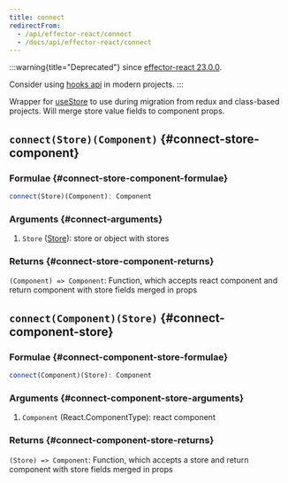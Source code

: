 ```yaml
---
title: connect
redirectFrom:
  - /api/effector-react/connect
  - /docs/api/effector-react/connect
---
```


:::warning{title="Deprecated"}
since [effector-react 23.0.0](https://changelog.effector.dev/#effector-react-23-0-0).

Consider using [hooks api](/en/api/effector-react/index#hooks) in modern projects.
:::

Wrapper for [useStore](/en/api/effector-react/useStore) to use during migration from redux and class-based projects. Will merge store value fields to component props.

## `connect(Store)(Component)` {#connect-store-component}

### Formulae {#connect-store-component-formulae}

```ts
connect(Store)(Component): Component
```

### Arguments {#connect-arguments}

1. `Store` ([Store](/en/api/effector/Store)): store or object with stores

### Returns {#connect-store-component-returns}

`(Component) => Component`: Function, which accepts react component and return component with store fields merged in props

## `connect(Component)(Store)` {#connect-component-store}

### Formulae {#connect-component-store-formulae}

```ts
connect(Component)(Store): Component
```

### Arguments {#connect-component-store-arguments}

1. `Component` (React.ComponentType): react component

### Returns {#connect-component-store-returns}

`(Store) => Component`: Function, which accepts a store and return component with store fields merged in props
